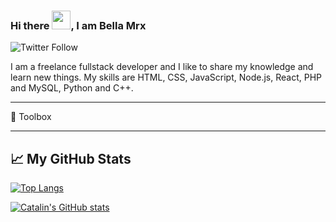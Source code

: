  ### Hi there <img src="https://raw.githubusercontent.com/MartinHeinz/MartinHeinz/master/wave.gif" width="30px">, I am Bella Mrx

 ![Twitter Follow](https://img.shields.io/twitter/follow/Bella_Mrx?label=Follow%20%40bella_mrx&style=social)

 I am a freelance fullstack developer and I like to share my knowledge and learn new things. My skills are HTML, CSS, JavaScript, Node.js, React, PHP and MySQL, Python and C++. 

 ---

 🧰 Toolbox


 ---

 ## &#x1f4c8; My GitHub Stats

 [![Top Langs](https://github-readme-stats.vercel.app/api/top-langs/?username=<your_BellaMrx_username>&hide=java,html,css&theme=radical)](https://github.com/anuraghazra/github-readme-stats)

 [![Catalin's GitHub stats](https://github-readme-stats.vercel.app/api?username=<your_BellaMrx_username>&theme=radical)](https://github.com/anuraghazra/github-readme-stats)